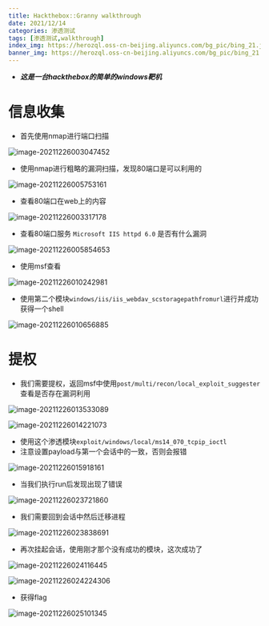 ```yaml
---
title: Hackthebox::Granny walkthrough
date: 2021/12/14
categories: 渗透测试
tags: [渗透测试,walkthrough]
index_img: https://herozql.oss-cn-beijing.aliyuncs.com/bg_pic/bing_21.jpg
banner_img: https://herozql.oss-cn-beijing.aliyuncs.com/bg_pic/bing_21.jpg
---
```




- ***这是一台hackthebox的简单的windows靶机***

#  信息收集

- 首先使用nmap进行端口扫描

![image-20211226003047452](https://herozql.oss-cn-beijing.aliyuncs.com/main/image-20211226003047452.png)

- 使用nmap进行粗略的漏洞扫描，发现80端口是可以利用的

![image-20211226005753161](https://herozql.oss-cn-beijing.aliyuncs.com/main/image-20211226005753161.png)

- 查看80端口在web上的内容

![image-20211226003317178](https://herozql.oss-cn-beijing.aliyuncs.com/main/image-20211226003317178.png)

- 查看80端口服务 `Microsoft IIS httpd 6.0` 是否有什么漏洞

![image-20211226005854653](https://herozql.oss-cn-beijing.aliyuncs.com/main/image-20211226005854653.png)

- 使用msf查看

![image-20211226010242981](https://herozql.oss-cn-beijing.aliyuncs.com/main/image-20211226010242981.png)

- 使用第二个模块`windows/iis/iis_webdav_scstoragepathfromurl`进行并成功获得一个shell

![image-20211226010656885](https://herozql.oss-cn-beijing.aliyuncs.com/main/image-20211226010656885.png)

# 提权

- 我们需要提权，返回msf中使用`post/multi/recon/local_exploit_suggester`查看是否存在漏洞利用

![image-20211226013533089](https://herozql.oss-cn-beijing.aliyuncs.com/main/image-20211226013533089.png)

![image-20211226014221073](https://herozql.oss-cn-beijing.aliyuncs.com/main/image-20211226014221073.png)

- 使用这个渗透模块`exploit/windows/local/ms14_070_tcpip_ioctl`
- 注意设置payload与第一个会话中的一致，否则会报错

![image-20211226015918161](https://herozql.oss-cn-beijing.aliyuncs.com/main/image-20211226015918161.png)

- 当我们执行run后发现出现了错误

![image-20211226023721860](https://herozql.oss-cn-beijing.aliyuncs.com/main/image-20211226023721860.png)

- 我们需要回到会话中然后迁移进程

![image-20211226023838691](https://herozql.oss-cn-beijing.aliyuncs.com/main/image-20211226023838691.png)

- 再次挂起会话，使用刚才那个没有成功的模块，这次成功了

![image-20211226024116445](https://herozql.oss-cn-beijing.aliyuncs.com/main/image-20211226024116445.png)

![image-20211226024224306](https://herozql.oss-cn-beijing.aliyuncs.com/main/image-20211226024224306.png)

- 获得flag

![image-20211226025101345](https://herozql.oss-cn-beijing.aliyuncs.com/main/image-20211226025101345.png)

